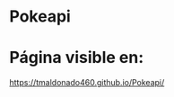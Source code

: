 # Pokeapi


<h1>Página visible en:</h1>


<a href="https://tmaldonado460.github.io/Pokeapi/"> https://tmaldonado460.github.io/Pokeapi/ </a>
